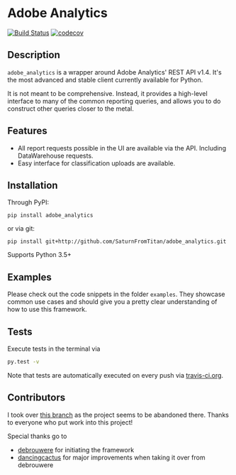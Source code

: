 # Adobe Analytics
[![Build Status](https://travis-ci.org/SaturnFromTitan/adobe_analytics.svg?branch=master)](https://travis-ci.org/SaturnFromTitan/adobe_analytics)
[![codecov](https://codecov.io/gh/SaturnFromTitan/adobe_analytics/branch/master/graph/badge.svg)](https://codecov.io/gh/SaturnFromTitan/adobe_analytics)

## Description
`adobe_analytics` is a wrapper around Adobe Analytics' REST API v1.4. It's the most advanced and stable client currently
available for Python.

It is not meant to be comprehensive. Instead, it provides a high-level interface
to many of the common reporting queries, and allows you to do construct other queries
closer to the metal.

## Features
- All report requests possible in the UI are available via the API. Including DataWarehouse requests.
- Easy interface for classification uploads are available.

## Installation
Through PyPI:

    pip install adobe_analytics

or via git:

    pip install git+http://github.com/SaturnFromTitan/adobe_analytics.git

Supports Python 3.5+

## Examples
Please check out the code snippets in the folder `examples`. They showcase common use cases and should give you a
pretty clear understanding of how to use this framework.

## Tests
Execute tests in the terminal via
```bash
py.test -v
```

Note that tests are automatically executed on every push via [travis-ci.org](travis-ci.org).

## Contributors
I took over [this branch](https://github.com/dancingcactus/python-omniture) as the project seems to be
abandoned there. Thanks to everyone who put work into this project!

Special thanks go to
- [debrouwere](https://github.com/debrouwere) for initiating the framework
- [dancingcactus](https://github.com/dancingcactus) for major improvements when taking it over from debrouwere
